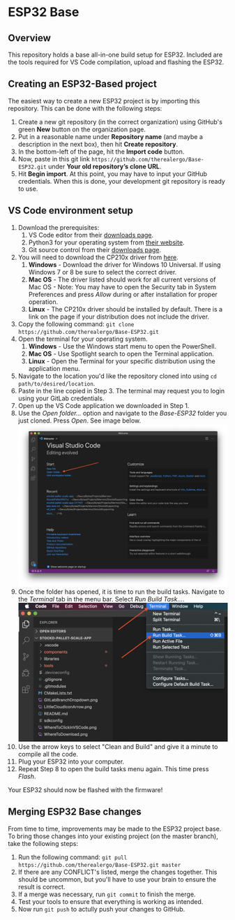 # ESP32 Base <!-- From ESP32-Base, CHANGE for an actual project README -->

## Overview <!-- From ESP32-Base, CHANGE for an actual project README -->

This repository holds a base all-in-one build setup for ESP32. Included are the tools required for VS Code compilation, upload and flashing the ESP32.

## Creating an ESP32-Based project <!-- From ESP32-Base, REMOVE for an actual project README -->

The easiest way to create a new ESP32 project is by importing this repository. This can be done with the following steps:
1. Create a new git repository (in the correct organization) using GitHub's green **New**  button on the organization page.
2. Put in a reasonable name under **Repository name** (and maybe a description in the next box), then hit **Create repository**.
3. In the bottom-left of the page, hit the **Import code** button.
4. Now, paste in this git link ```https://github.com/therealergo/Base-ESP32.git``` under **Your old repository’s clone URL**.
5. Hit **Begin import**. At this point, you may have to input your GitHub credentials. When this is done, your development git repository is ready to use.

## VS Code environment setup <!-- From ESP32-Base, DONT CHANGE for an actual project README -->

1. Download the prerequisites:
    1. VS Code editor from their [downloads page](https://code.visualstudio.com/download).
    2. Python3 for your operating system from [their website](https://realpython.com/installing-python/).
    3. Git source control from their [downloads page](https://git-scm.com/book/en/v2/Getting-Started-Installing-Git).
2. You will need to download the CP210x driver from [here](https://www.silabs.com/products/development-tools/software/usb-to-uart-bridge-vcp-drivers).
    1. **Windows** - Download the driver for Windows 10 Universal. If using Windows 7 or 8 be sure to select the correct driver.
    2. **Mac OS** - The driver listed should work for all current versions of Mac OS - Note: You may have to open the Security tab in System Preferences and press *Allow* during or after installation for proper operation.
    3. **Linux** - The CP210x driver should be installed by default. There is a link on the page if your distribution does not include the driver.
3. Copy the following command: ```git clone https://github.com/therealergo/Base-ESP32.git```
4. Open the terminal for your operating system.
    1. **Windows** - Use the Windows start menu to open the PowerShell.
    2. **Mac OS** - Use Spotlight search to open the Terminal application.
    3. **Linux** - Open the Terminal for your specific distribution using the application menu.
5. Navigate to the location you'd like the repository cloned into using ```cd path/to/desired/location```.
6. Paste in the line copied in Step 3. The terminal may request you to login using your GitLab credentials. 
7. Open up the VS Code application we downloaded in Step 1.
8. Use the *Open folder...* option and navigate to the *Base-ESP32* folder you just cloned. Press *Open*. See image below.
![Screenshot](Images/WhereToClickInVSCode.png)
9. Once the folder has opened, it is time to run the build tasks. Navigate to the *Terminal* tab in the menu bar. Select *Run Build Task...*.
![Screenshot](Images/WhereToOpenBuildTasks.png)
10. Use the arrow keys to select "Clean and Build" and give it a minute to compile all the code.
11. Plug your ESP32 into your computer. 
12. Repeat Step 8 to open the build tasks menu again. This time press *Flash*.

Your ESP32 should now be flashed with the firmware!

## Merging ESP32 Base changes <!-- From ESP32-Base, DONT CHANGE for an actual project README -->

From time to time, improvements may be made to the ESP32 project base. To bring those changes into your existing project (on the master branch), take the following steps:
1. Run the following command: ```git pull https://github.com/therealergo/Base-ESP32.git master```
2. If there are any CONFLICT's listed, merge the changes together. This should be uncommon, but you'll have to use your brain to ensure the result is correct.
3. If a merge was necessary, run ```git commit``` to finish the merge.
4. Test your tools to ensure that everything is working as intended.
5. Now run ```git push``` to actully push your changes to GitHub.
